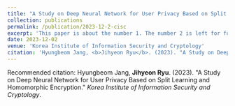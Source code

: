 ```yaml
---
title: "A Study on Deep Neural Network for User Privacy Based on Split Learning and Homomorphic Encryption"
collection: publications
permalink: /publication/2023-12-2-cisc
excerpt: 'This paper is about the number 1. The number 2 is left for future work.'
date: 2023-12-02
venue: 'Korea Institute of Information Security and Cryptology'
citation: 'Hyungbeom Jang, <b>Jihyeon Ryu</b>. (2023). "A Study on Deep Neural Network for User Privacy Based on Split Learning and Homomorphic Encryption." <i>Korea Institute of Information Security and Cryptology</i>.'
---
```


Recommended citation: Hyungbeom Jang, **Jihyeon Ryu**. (2023). "A Study on Deep Neural Network for User Privacy Based on Split Learning and Homomorphic Encryption." *Korea Institute of Information Security and Cryptology*.
